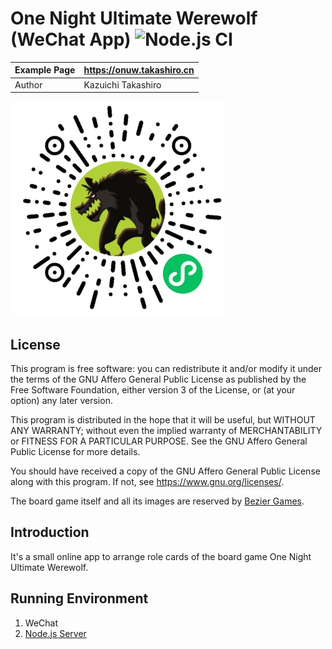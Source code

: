 One Night Ultimate Werewolf (WeChat App) ![Node.js CI](https://github.com/takashiro/bezier-werewolf-wechat/workflows/Node.js%20CI/badge.svg)
==========

| Example Page |        https://onuw.takashiro.cn      |
|--------------|---------------------------------------|
| Author       |           Kazuichi Takashiro          |


![Wechat Mini-Program](https://raw.githubusercontent.com/takashiro/bezier-werewolf-wechat/dev/logo.jpg)

License
-------
This program is free software: you can redistribute it and/or modify
it under the terms of the GNU Affero General Public License as
published by the Free Software Foundation, either version 3 of the
License, or (at your option) any later version.

This program is distributed in the hope that it will be useful,
but WITHOUT ANY WARRANTY; without even the implied warranty of
MERCHANTABILITY or FITNESS FOR A PARTICULAR PURPOSE.  See the
GNU Affero General Public License for more details.

You should have received a copy of the GNU Affero General Public License
along with this program. If not, see <https://www.gnu.org/licenses/>.

The board game itself and all its images are reserved by [Bezier Games](https://beziergames.com/).

Introduction
------------

It's a small online app to arrange role cards of the board game One Night Ultimate Werewolf.

Running Environment
-------------------
1. WeChat
2. [Node.js Server](https://github.com/takashiro/bezier-werewolf-server)
